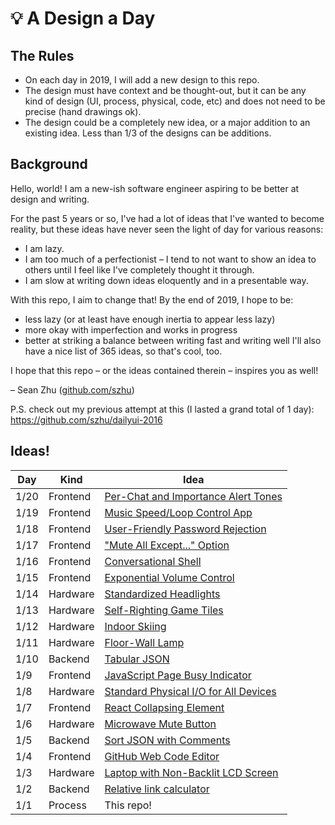 # :bulb: A Design a Day

## The Rules

- On each day in 2019, I will add a new design to this repo.
- The design must have context and be thought-out, but it can be any kind of design (UI, process, physical, code, etc) and does not need to be precise (hand drawings ok).
- The design could be a completely new idea, or a major addition to an existing idea. Less than 1/3 of the designs can be additions.

## Background

Hello, world! I am a new-ish software engineer aspiring to be better at design and writing.

For the past 5 years or so, I've had a lot of ideas that I've wanted to become reality, but these ideas have never seen the light of day for various reasons:
- I am lazy.
- I am too much of a perfectionist – I tend to not want to show an idea to others until I feel like I've completely thought it through.
- I am slow at writing down ideas eloquently and in a presentable way.

With this repo, I aim to change that! By the end of 2019, I hope to be:
- less lazy (or at least have enough inertia to appear less lazy)
- more okay with imperfection and works in progress
- better at striking a balance between writing fast and writing well 
I'll also have a nice list of 365 ideas, so that's cool, too.

I hope that this repo – or the ideas contained therein – inspires you as well!

– Sean Zhu ([github.com/szhu](https://github.com/szhu))

P.S. check out my previous attempt at this (I lasted a grand total of 1 day): https://github.com/szhu/dailyui-2016

## Ideas!

| Day  | Kind     | Idea
| ---- | -------  | ---------------------
| 1/20 | Frontend | [Per-Chat and Importance Alert Tones](designs/per-chat-and-importance-alert-tones.md)
| 1/19 | Frontend | [Music Speed/Loop Control App](designs/music-speed-loop-control-app.md)
| 1/18 | Frontend | [User-Friendly Password Rejection](designs/user-friendly-password-rejection.md)
| 1/17 | Frontend | ["Mute All Except..." Option](designs/mute-all-except-option.md)
| 1/16 | Frontend | [Conversational Shell](designs/conversational-shell.md)
| 1/15 | Frontend | [Exponential Volume Control](designs/exponential-volume-control.md)
| 1/14 | Hardware | [Standardized Headlights](designs/standardized-headlights.md)
| 1/13 | Hardware | [Self-Righting Game Tiles](designs/self-righting-game-tiles.md)
| 1/12 | Hardware | [Indoor Skiing](designs/indoor-skiing.md)
| 1/11 | Hardware | [Floor-Wall Lamp](designs/floor-wall-lamp.md)
| 1/10 | Backend  | [Tabular JSON](designs/tabular-json.md)
| 1/9  | Frontend | [JavaScript Page Busy Indicator](designs/javascript-page-busy-indicator.md)
| 1/8  | Hardware | [Standard Physical I/O for All Devices](designs/standard-physical-io-for-all-devices.md)
| 1/7  | Frontend | [React Collapsing Element](designs/react-collapsing-element.md)
| 1/6  | Hardware | [Microwave Mute Button](designs/microwave-mute-button.md)
| 1/5  | Backend  | [Sort JSON with Comments](designs/sort-json-with-comments.md)
| 1/4  | Frontend | [GitHub Web Code Editor](designs/github-web-code-editor.md)
| 1/3  | Hardware | [Laptop with Non-Backlit LCD Screen](designs/laptop-with-non-backlit-lcd-screen.md)
| 1/2  | Backend  | [Relative link calculator](designs/relative-link-calculator.md)
| 1/1  | Process  | This repo!
